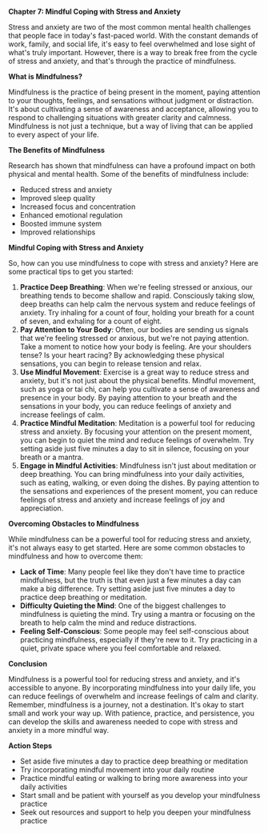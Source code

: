 <p><strong>Chapter 7: Mindful Coping with Stress and Anxiety</strong></p>

<p>Stress and anxiety are two of the most common mental health challenges that people face in today's fast-paced world. With the constant demands of work, family, and social life, it's easy to feel overwhelmed and lose sight of what's truly important. However, there is a way to break free from the cycle of stress and anxiety, and that's through the practice of mindfulness.</p>

<p><strong>What is Mindfulness?</strong></p>

<p>Mindfulness is the practice of being present in the moment, paying attention to your thoughts, feelings, and sensations without judgment or distraction. It's about cultivating a sense of awareness and acceptance, allowing you to respond to challenging situations with greater clarity and calmness. Mindfulness is not just a technique, but a way of living that can be applied to every aspect of your life.</p>

<p><strong>The Benefits of Mindfulness</strong></p>

<p>Research has shown that mindfulness can have a profound impact on both physical and mental health. Some of the benefits of mindfulness include:</p>

<ul>
<li>Reduced stress and anxiety</li>
<li>Improved sleep quality</li>
<li>Increased focus and concentration</li>
<li>Enhanced emotional regulation</li>
<li>Boosted immune system</li>
<li>Improved relationships</li>
</ul>

<p><strong>Mindful Coping with Stress and Anxiety</strong></p>

<p>So, how can you use mindfulness to cope with stress and anxiety? Here are some practical tips to get you started:</p>

<ol>
<li><strong>Practice Deep Breathing</strong>: When we're feeling stressed or anxious, our breathing tends to become shallow and rapid. Consciously taking slow, deep breaths can help calm the nervous system and reduce feelings of anxiety. Try inhaling for a count of four, holding your breath for a count of seven, and exhaling for a count of eight.</li>
<li><strong>Pay Attention to Your Body</strong>: Often, our bodies are sending us signals that we're feeling stressed or anxious, but we're not paying attention. Take a moment to notice how your body is feeling. Are your shoulders tense? Is your heart racing? By acknowledging these physical sensations, you can begin to release tension and relax.</li>
<li><strong>Use Mindful Movement</strong>: Exercise is a great way to reduce stress and anxiety, but it's not just about the physical benefits. Mindful movement, such as yoga or tai chi, can help you cultivate a sense of awareness and presence in your body. By paying attention to your breath and the sensations in your body, you can reduce feelings of anxiety and increase feelings of calm.</li>
<li><strong>Practice Mindful Meditation</strong>: Meditation is a powerful tool for reducing stress and anxiety. By focusing your attention on the present moment, you can begin to quiet the mind and reduce feelings of overwhelm. Try setting aside just five minutes a day to sit in silence, focusing on your breath or a mantra.</li>
<li><strong>Engage in Mindful Activities</strong>: Mindfulness isn't just about meditation or deep breathing. You can bring mindfulness into your daily activities, such as eating, walking, or even doing the dishes. By paying attention to the sensations and experiences of the present moment, you can reduce feelings of stress and anxiety and increase feelings of joy and appreciation.</li>
</ol>

<p><strong>Overcoming Obstacles to Mindfulness</strong></p>

<p>While mindfulness can be a powerful tool for reducing stress and anxiety, it's not always easy to get started. Here are some common obstacles to mindfulness and how to overcome them:</p>

<ul>
<li><strong>Lack of Time</strong>: Many people feel like they don't have time to practice mindfulness, but the truth is that even just a few minutes a day can make a big difference. Try setting aside just five minutes a day to practice deep breathing or meditation.</li>
<li><strong>Difficulty Quieting the Mind</strong>: One of the biggest challenges to mindfulness is quieting the mind. Try using a mantra or focusing on the breath to help calm the mind and reduce distractions.</li>
<li><strong>Feeling Self-Conscious</strong>: Some people may feel self-conscious about practicing mindfulness, especially if they're new to it. Try practicing in a quiet, private space where you feel comfortable and relaxed.</li>
</ul>

<p><strong>Conclusion</strong></p>

<p>Mindfulness is a powerful tool for reducing stress and anxiety, and it's accessible to anyone. By incorporating mindfulness into your daily life, you can reduce feelings of overwhelm and increase feelings of calm and clarity. Remember, mindfulness is a journey, not a destination. It's okay to start small and work your way up. With patience, practice, and persistence, you can develop the skills and awareness needed to cope with stress and anxiety in a more mindful way.</p>

<p><strong>Action Steps</strong></p>

<ul>
<li>Set aside five minutes a day to practice deep breathing or meditation</li>
<li>Try incorporating mindful movement into your daily routine</li>
<li>Practice mindful eating or walking to bring more awareness into your daily activities</li>
<li>Start small and be patient with yourself as you develop your mindfulness practice</li>
<li>Seek out resources and support to help you deepen your mindfulness practice</li>
</ul>
